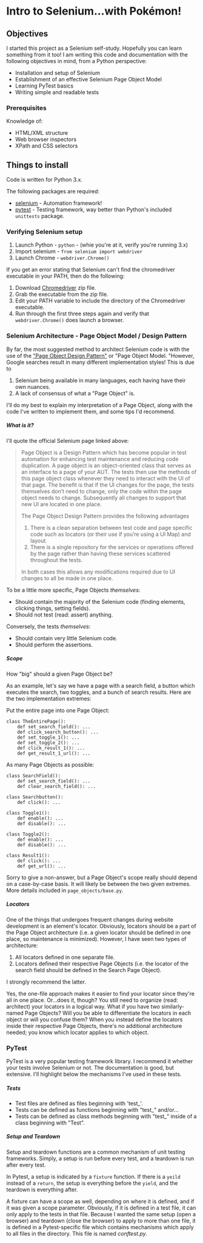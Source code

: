 # Intro to Selenium...with Pokémon!
## Objectives
I started this project as a Selenium self-study. Hopefully you can learn something from it too! I am writing this code and documentation with the following objectives in mind, from a Python perspective:
* Installation and setup of Selenium
* Establishment of an effective Selenium Page Object Model
* Learning PyTest basics
* Writing simple and readable tests

### Prerequisites

Knowledge of:
* HTML/XML structure
* Web browser inspectors
* XPath and CSS selectors

## Things to install

Code is written for Python 3.x.

The following packages are required:
* [selenium](https://pypi.python.org/pypi/selenium/) - Automation framework!
* [pytest](http://doc.pytest.org/en/latest/) - Testing framework, way better than Python's included <code>unittests</code> package.

### Verifying Selenium setup

1. Launch Python - <code>python</code> - (whie you're at it, verify you're running 3.x)
1. Import selenium - <code>from selenium import webdriver</code>
1. Launch Chrome - <code>webdriver.Chrome()</code>

If you get an error stating that Selenium can't find the chromedriver executable in your PATH, then do the following:

1. Download [Chromedriver](https://sites.google.com/a/chromium.org/chromedriver/) zip file.
1. Grab the executable from the zip file.
1. Edit your PATH variable to include the directory of the Chromedriver executable.
1. Run through the first three steps again and verify that <code>webdriver.Chrome()</code> does launch a browser.

### Selenium Architecture - Page Object Model / Design Pattern

By far, the most suggested method to architect Selenium code is with the use of the ["Page Object Design Pattern"](http://www.seleniumhq.org/docs/06_test_design_considerations.jsp#page-object-design-pattern) or "Page Object Model. "However, Google searches result in many different implementation styles! This is due to
1. Selenium being available in many languages, each having have their own nuances.
1. A lack of consensus of what a "Page Object" is.

I'll do my best to explain my interpretation of a Page Object, along with the code I've written to implement them, and some tips I'd recommend.

##### What is it?

I'll quote the official Selenium page linked above:

> Page Object is a Design Pattern which has become popular in test automation for enhancing test maintenance and reducing code duplication. A page object is an object-oriented class that serves as an interface to a page of your AUT. The tests then use the methods of this page object class whenever they need to interact with the UI of that page. The benefit is that if the UI changes for the page, the tests themselves don’t need to change, only the code within the page object needs to change. Subsequently all changes to support that new UI are located in one place.
>
> The Page Object Design Pattern provides the following advantages
>
> 1. There is a clean separation between test code and page specific code such as locators (or their use if you’re using a UI Map) and layout.
> 2. There is a single repository for the services or operations offered by the page rather than having these services scattered throughout the tests.
>
> In both cases this allows any modifications required due to UI changes to all be made in one place.

To be a little more specific, Page Objects _themselves_:
* Should contain the majority of the Selenium code (finding elements, clicking things, setting fields).
* Should not test (read: assert) anything.

Conversely, the tests _themselves_:
* Should contain very little Selenium code.
* Should perform the assertions.

##### Scope

How "big" should a given Page Object be?

As an example, let's say we have a page with a search field, a button which executes the search, two toggles, and a bunch of search results. Here are the two implementation extremes:

Put the entire page into one Page Object:

    class TheEntirePage():
        def set_search_field(): ...
        def click_search_button(): ...
        def set_toggle_1(): ...
        def set_toggle_2(): ...
        def click_result_1(): ...
        def get_result_1_url(): ...

As many Page Objects as possible:

    class SearchField():
        def set_search_field(): ...
        def clear_search_field(): ...

    class Searchbutton():
        def click(): ...

    class Toggle1():
        def enable(): ...
        def disable(): ...

    class Toggle2():
        def enable(): ...
        def disable(): ...

    class Result1():
        def click(): ...
        def get_url(): ...

Sorry to give a non-answer, but a Page Object's scope really should depend on a case-by-case basis. It will likely be between the two given extremes. More details included in <code>page_objects/base.py</code>.

##### Locators

One of the things that undergoes frequent changes during website development is an element's locator. Obviously, locators should be a part of the Page Object architecture (i.e. a given locator should be defined in one place, so maintenance is minimized). However, I have seen two types of architecture:

1. All locators defined in one separate file.
1. Locators defined their respective Page Objects (i.e. the locator of the search field should be defined in the Search Page Object).

I strongly recommend the latter.

Yes, the one-file approach makes it easier to find your locator since they're all in one place. Or...does it, though? You still need to organize (read: architect) your locators in a logical way. What if you have two similarly-named Page Objects? Will you be able to differentiate the locators in each object or will you confuse them? When you instead define the locators inside their respective Page Objects, there's no additional architecture needed; you know which locator applies to which object.

### PyTest

PyTest is a very popular testing framework library. I recommend it whether your tests involve Selenium or not. The documentation is good, but extensive. I'll highlight below the mechanisms I've used in these tests.

##### Tests

* Test files are defined as files beginning with 'test\_'.
* Tests can be defined as functions beginning with "test\_" and/or...
* Tests can be defined as class methods beginning with "test\_" inside of a class beginning with "Test".

##### Setup and Teardown

Setup and teardown functions are a common mechanism of unit testing frameworks. Simply, a setup is run before every test, and a teardown is run after every test.

In Pytest, a setup is indicated by a <code>fixture</code> function. If there is a <code>yeild</code> instead of a <code>return</code>, the setup is everything before the <code>yield</code>, and the teardown is everything after.

A fixture can have a scope as well, depending on where it is defined, and if it was given a scope parameter. Obviously, if it is defined in a test file, it can only apply to the tests in that file. Because I wanted the same setup (open a browser) and teardown (close the browser) to apply to more than one file, it is defined in a Pytest-specific file which contains mechanisms which apply to all files in the directory. This file is named _conftest.py_.
